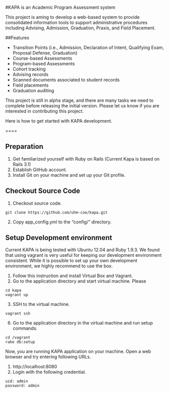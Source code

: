 #KAPA is an Academic Program Assessment system

This project is aming to develop a web-based system to provide consolidated information tools to support administrative procedures including Advising, Admission, Graduation, Praxis, and Field Placement.

##Features
- Transition Points (i.e., Admission, Declaration of Intent, Qualifying Exam, Proposal Defense, Graduation)
- Course-based Assessments
- Program-based Assessments
- Cohort tracking
- Advising records
- Scanned documents associated to student records
- Field placements
- Graduation auditing


This project is still in alpha stage, and there are many tasks we need to complete before releasing the initial version. Please let us know if you are interested in contributing this project.

Here is how to get started with KAPA development.

====
## Preparation
1. Get familiarized yourself with Ruby on Rails (Current Kapa is based on Rails 3.1)
2. Establish GitHub account.
3. Install Git on your machine and set up your Git profile.

## Checkout Source Code
1. Checkout source code.
```
git clone https://github.com/uhm-coe/kapa.git
```
2. Copy app_config.yml to the “config/” directory.

## Setup Development environment
Current KAPA is being tested with Ubuntu 12.04 and Ruby 1.9.3.  We found that using vagrant is very useful for keeping our development environment consistent.  While it is possible to set up your own development environment, we highly recommend to use the box.
 
1. Follow this instruction and install Virtual Box and Vagrant.
2. Go to the application directory and start virtual machine.  Please 
```
cd kapa
vagrant up
```
3. SSH to the virtual machine.
```
vagrant ssh
```
6. Go to the application directory in the virtual machine and run setup commands.
```
cd /vagrant
rake db:setup
```
Now, you are running KAPA application on your machine.  Open a web browser and try entering following URLs.
1. http://localhost:8080
2. Login with the following credential.
```
uid: admin
password: admin
```
